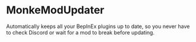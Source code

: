 # MonkeModUpdater
Automatically keeps all your BepInEx plugins up to date, so you never have to check Discord or wait for a mod to break before updating.
